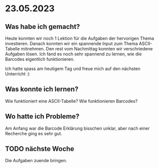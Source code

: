 # 23.05.2023

## Was habe ich gemacht?

Heute konnten wir noch 1 Lektion für die Aufgaben der hervorigen Thema investieren. Danach konnten wir ein spannende Input zum Thema ASCII-Tabelle mitnehmen. Den rest vom Nachmittag konnten wir verschriedene Aufgaben lösen. Ich fand es noch sehr spannend zu lernen, wie die Barcodes eigentlich funktionieren.

Ich hatte spass am heutigem Tag und freue mich auf den nächsten Unterricht :)

## Was konnte ich lernen?

Wie funktioniert eine ASCII-Tabelle? Wie funktionieren Barcodes?

## Wo hatte ich Probleme?

Am Anfang war die Barcode Erklärung bisschen unklar, aber nach einer Recherche ging es sehr gut.

## TODO nächste Woche

Die Aufgaben zuende bringen.

